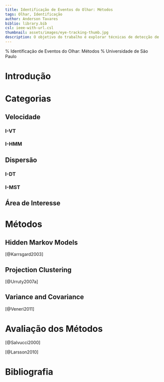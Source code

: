 ```yaml
---
title: Identificação de Eventos do Olhar: Métodos
tags: Olhar, Identificação
author: Anderson Tavares
biblio: library.bib
csl: ieee-with-url.csl
thumbnail: assets/images/eye-tracking-thumb.jpg
description: O objetivo do trabalho é explorar técnicas de detecção de eventos do olhar.
---
```


% Identificação de Eventos do Olhar: Métodos
% Universidade de São Paulo

# Introdução

# Categorias 

## Velocidade

### I-VT

### I-HMM

## Dispersão

### I-DT

### I-MST

## Área de Interesse

# Métodos

## Hidden Markov Models

[@Karrsgard2003]

## Projection Clustering

[@Urruty2007a]

## Variance and Covariance

[@Veneri2011]

# Avaliação dos Métodos



[@Salvucci2000]

[@Larsson2010]

# Bibliografia
